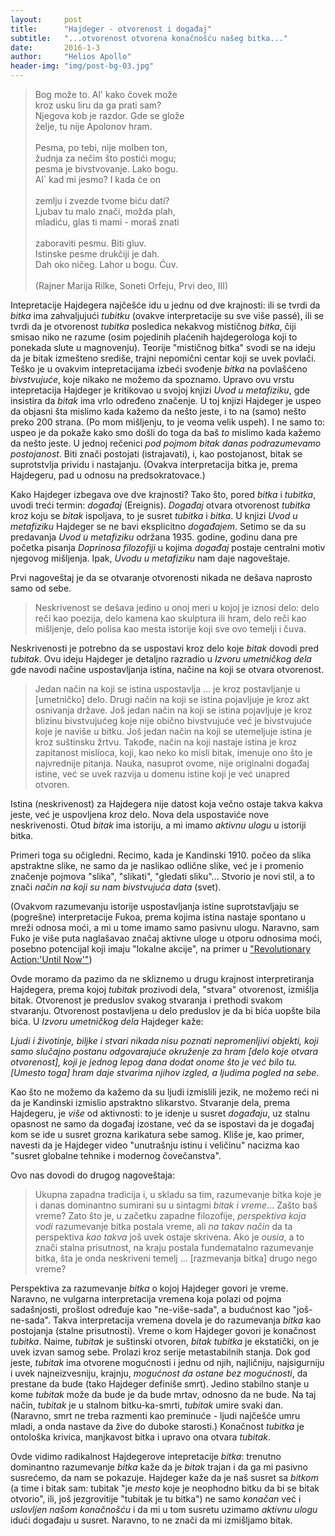 ```yaml
---
layout:     post
title:      "Hajdeger - otvorenost i događaj"
subtitle:   "...otvorenost otvorena konačnošću našeg bitka..."
date:       2016-1-3
author:     "Helios Apollo"
header-img: "img/post-bg-03.jpg"
---
```


<blockquote class="head-quote">
Bog može to. Al' kako čovek može<br/>
kroz usku liru da ga prati sam?<br/>
Njegova kob je razdor. Gde se glože<br/>
želje, tu nije Apolonov hram.<br/><br/>
Pesma, po tebi, nije molben ton,<br/>
žudnja za nečim što postići mogu;<br/>
pesma je bivstvovanje. Lako bogu.<br/>
Al` kad mi jesmo? I kada će on <br/><br/>
zemlju i zvezde tvome biću dati?<br/>
Ljubav tu malo znači, možda plah,<br/>
mladiću, glas ti mami - moraš znati<br/><br/>
zaboraviti pesmu. Biti gluv.<br/>
Istinske pesme drukčiji je dah.<br/>
Dah oko ničeg. Lahor u bogu. Ćuv.<br/><br/>
(Rajner Marija Rilke, Soneti Orfeju, Prvi deo, III)
</blockquote>

<p>Intepretacije Hajdegera najčešće idu u jednu od dve krajnosti: ili se tvrdi da <em>bitka</em> ima zahvaljujući <em>tubitku</em> (ovakve interpretacije su sve više passé), ili se tvrdi da je otvorenost <em>tubitka</em> posledica nekakvog mističnog <em>bitka</em>, čiji smisao niko ne razume (osim pojedinih plaćenih hajdegerologa koji to ponekada slute u magnovenju). Teorije "mističnog bitka" svodi se na ideju da je bitak izmešteno središe, trajni nepomični centar koji se uvek povlači. Teško je u ovakvim intepretacijama izbeći svođenje <em>bitka</em> na povlašćeno <em>bivstvujuće</em>, koje nikako ne možemo da spoznamo. Upravo ovu vrstu intepretacija Hajdeger je kritikovao u svojoj knjizi <em>Uvod u metafiziku</em>, gde insistira da <em>bitak</em> ima vrlo određeno značenje. U toj knjizi Hajdeger je uspeo da objasni šta mislimo kada kažemo da nešto jeste, i to na (samo) nešto preko 200 strana. (Po mom mišljenju, to je veoma velik uspeh). I ne samo to: uspeo je da pokaže kako smo došli do toga da baš <em>to</em> mislimo kada kažemo da nešto jeste. U jednoj rečenici <em>pod pojmom bitak danas podrazumevamo postojanost</em>. Biti znači postojati (istrajavati), i, kao postojanost, bitak se suprotstvlja prividu i nastajanju. (Ovakva interpretacija bitka je, prema Hajdegeru, pad u odnosu na predsokratovace.)</p>
<p>Kako Hajdeger izbegava ove dve krajnosti? Tako što, pored <em>bitka</em> i <em>tubitka</em>, uvodi treći termin: <em>događaj</em> (Ereignis). <em>Događaj</em> otvara otvorenost <em>tubitka</em> kroz koju se <em>bitak</em> ispoljava, to je susret <em>tubitka</em> i <em>bitka</em>. U knjizi <em>Uvod u metafiziku</em> Hajdeger se ne bavi eksplicitno <em>događajem</em>. Setimo se da su predavanja <em>Uvod u metafiziku</em> održana 1935. godine, godinu dana pre početka pisanja <em>Doprinosa filozofiji</em> u kojima <em>događaj</em> postaje centralni motiv njegovog mišljenja. Ipak, <em>Uvodu u metafiziku</em> nam daje nagoveštaje.</p>
<p>Prvi nagoveštaj je da se otvaranje otvorenosti nikada ne dešava naprosto samo od sebe.</p>
<blockquote>Neskrivenost se dešava jedino u onoj meri u kojoj je iznosi delo: delo reči kao poezija, delo kamena kao skulptura ili hram, delo reči kao mišljenje, delo polisa kao mesta istorije koji sve ovo temelji i čuva.</blockquote>
<p>Neskrivenosti je potrebno da se uspostavi kroz delo koje <em>bitak</em> dovodi pred <em>tubitak</em>. Ovu ideju Hajdeger je detaljno razradio u <em>Izvoru umetničkog dela</em> gde navodi načine uspostavljanja istina, načine na koji se otvara otvorenost.</p>
<blockquote>Jedan način na koji se istina uspostavlja ... je kroz postavljanje u [umetničko] delo. Drugi način na koji se istina pojavljuje je kroz akt osnivanja države. Još jedan način na koji se istina pojavljuje je kroz blizinu bivstvujućeg koje nije obično bivstvujuće već je bivstvujuće koje je naviše u bitku. Još jedan način na koji se utemeljuje istina je kroz suštinsku žrtvu. Takođe, način na koji nastaje istina je kroz zapitanost mislioca, koji, kao neko ko misli bitak, imenuje ono što je najvrednije pitanja. Nauka, nasuprot ovome, nije originalni događaj istine, već se uvek razvija u domenu istine koji je već unapred otvoren.</blockquote>
<p>Istina (neskrivenost) za Hajdegera nije datost koja večno ostaje takva kakva jeste, već je uspovljena kroz delo. Nova dela uspostaviće nove neskrivenosti. Otud <em>bitak</em> ima istoriju, a mi imamo <em>aktivnu ulogu</em> u istoriji bitka.</p>
<p>Primeri toga su očigledni. Recimo, kada je Kandinski 1910. počeo da slika apstraktne slike, ne samo da je naslikao odlične slike, već je i promenio značenje pojmova "slika", "slikati", "gledati sliku"... Stvorio je novi stil, a to znači <em>način na koji su nam bivstvujuća data</em> (svet).</p>
<p>(Ovakvom razumevanju istorije uspostavljanja istine suprotstavljaju se (pogrešne) interpretacije Fukoa, prema kojima istina nastaje spontano u mreži odnosa moći, a mi u tome imamo samo pasivnu ulogu. Naravno, sam Fuko je više puta naglašavao značaj aktivne uloge u otporu odnosima moći, posebno potencijal koji imaju "lokalne akcije", na primer u <a href="http://monoskop.org/images/f/f1/Foucault_Michel_1971_1977_Revolutionary_Action_Until_Now.pdf">"Revolutionary Action:'Until Now'"</a>)</p>
<p>Ovde moramo da pazimo da ne skliznemo u drugu krajnost interpretiranja Hajdegera, prema kojoj <em>tubitak</em> prozivodi dela, "stvara" otvorenost, izmišlja bitak. Otvorenost je preduslov svakog stvaranja i prethodi svakom stvaranju. Otvorenost postavljena u delo preduslov je da bi bića uopšte bila bića. U <em>Izvoru umetničkog dela</em> Hajdeger kaže:</p>
<em>Ljudi i životinje, biljke i stvari nikada nisu poznati nepromenljivi objekti, koji samo slučajno postanu odgovarajuće okruženje za hram [delo koje otvara otvorenost], koji je jednog lepog dana dodat onome što je već bilo tu. [Umesto toga] hram daje stvarima njihov izgled, a ljudima pogled na sebe.</em>
<p>Kao što ne možemo da kažemo da su ljudi izmislili jezik, ne možemo reći ni da je Kandinski izmislio apstraktno slikarstvo. Stvaranje dela, prema Hajdegeru, je <em>više</em> od aktivnosti: to je idenje u susret <em>događaju</em>, uz stalnu opasnost ne samo da događaj izostane, već da se ispostavi da je događaj kom se ide u susret grozna karikatura sebe samog. Kliše je, kao primer, navesti da je Hajdeger video "unutrašnju istinu i veličinu" nacizma kao "susret globalne tehnike i modernog čovečanstva".</p>
<p>Ovo nas dovodi do drugog nagoveštaja: </p>
<blockquote>Ukupna zapadna tradicija i, u skladu sa tim, razumevanje bitka koje je i danas dominantno sumirani su u sintagmi <em>bitak i vreme</em>... Zašto baš vreme? Zato što je, u začetku zapadne filozofije, <em>perspektiva koja vodi</em> razumevanje bitka postala vreme, ali <em>na takav način</em> da ta perspektiva <em>kao takva</em> još uvek ostaje skrivena. Ako je <em>ousia</em>, a to znači stalna prisutnost, na kraju postala fundematalno razumevanje bitka, šta je onda neskriveni temelj ... [razmevanja bitka] drugo nego vreme?</blockquote>
<p>Perspektiva za razumevanje <em>bitka</em> o kojoj Hajdeger govori je vreme. Naravno, ne vulgarna interpretacija vremena koja polazi od pojma sadašnjosti, prošlost određuje kao "ne-više-sada", a budućnost kao "još-ne-sada". Takva interpretacija vremena dovela je do razumevanja <em>bitka</em> kao postojanja (stalne prisutnosti). Vreme o kom Hajdeger govori je konačnost <em>tubitka</em>. Naime, <em>tubitak</em> je suštinski otvoren, <em>bitak</em> <em>tubitka</em> je ekstatički, on je uvek izvan samog sebe. Prolazi kroz serije metastabilnih stanja. Dok god jeste, <em>tubitak</em> ima otvorene mogućnosti i jednu od njih, najličniju, najsigurniju i uvek najneizvesniju, krajnju, <em>mogućnost da ostane bez mogućnosti</em>, da prestane da bude (tako Hajdeger definiše smrt). Jedino stabilno stanje u kome <em>tubitak</em> može da bude je da bude mrtav, odnosno da ne bude. Na taj način, <em>tubitak</em> je u stalnom bitku-ka-smrti, <em>tubitak</em> umire svaki dan. (Naravno, smrt ne treba razmenti kao preminuće - ljudi najčešće umru mladi, a onda nastave da žive do duboke starosti.) Konačnost <em>tubitka</em> je ontološka krivica, manjkavost bitka i upravo ona otvara <em>tubitak</em>.</p>
<p>Ovde vidimo radikalnost Hajdegerove intepretacije <em>bitka</em>: trenutno dominantno razumevanje <em>bitka</em> kaže da je <em>bitak</em> trajan i da ga mi pasivno susrećemo, da nam se pokazuje. Hajdeger kaže da je naš susret sa <em>bitkom</em> (a time i bitak sam: tubitak "je <em>mesto</em> koje je neophodno bitku da bi se bitak otvorio", ili, još jezgrovitije "tubitak je tu bitka") ne samo <em>konačan</em> već i <em>uslovljen našom konačnošću</em> i da mi u tom susretu uzimamo <em>aktivnu ulogu</em> idući događaju u susret. Naravno, to ne znači da mi izmišljamo bitak.</p>